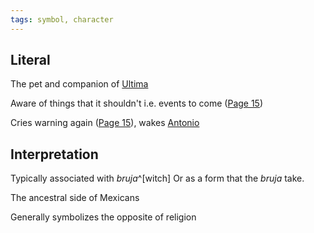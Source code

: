 ```yaml
---
tags: symbol, character
---
```

## Literal
The pet and companion of [Ultima](</Ultima.md>)

Aware of things that it shouldn't
i.e. events to come
([Page 15](</BMU.md?page=27>))

Cries warning again ([Page 15](</BMU.md?page=27>)), wakes [Antonio](</MárezFamily/AntonioMárez.md>)

## Interpretation
Typically associated with *bruja*^[witch]
Or as a form that the *bruja* take.

The ancestral side of Mexicans

Generally symbolizes the opposite of religion